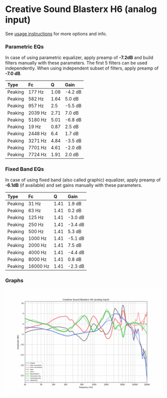 # Creative Sound Blasterx H6 (analog input)
See [usage instructions](https://github.com/jaakkopasanen/AutoEq#usage) for more options and info.

### Parametric EQs
In case of using parametric equalizer, apply preamp of **-7.2dB** and build filters manually
with these parameters. The first 5 filters can be used independently.
When using independent subset of filters, apply preamp of **-7.0 dB**.

| Type    | Fc      |    Q | Gain    |
|:--------|:--------|:-----|:--------|
| Peaking | 177 Hz  | 1.08 | -4.2 dB |
| Peaking | 582 Hz  | 1.64 | 5.0 dB  |
| Peaking | 957 Hz  | 2.5  | -5.5 dB |
| Peaking | 2039 Hz | 2.71 | 7.0 dB  |
| Peaking | 5180 Hz | 5.01 | -6.8 dB |
| Peaking | 19 Hz   | 0.87 | 2.5 dB  |
| Peaking | 2448 Hz | 6.4  | 1.7 dB  |
| Peaking | 3271 Hz | 4.84 | -3.5 dB |
| Peaking | 7701 Hz | 4.61 | -2.0 dB |
| Peaking | 7724 Hz | 1.91 | 2.0 dB  |

### Fixed Band EQs
In case of using fixed band (also called graphic) equalizer, apply preamp of **-6.1dB**
(if available) and set gains manually with these parameters.

| Type    | Fc       |    Q | Gain    |
|:--------|:---------|:-----|:--------|
| Peaking | 31 Hz    | 1.41 | 1.9 dB  |
| Peaking | 63 Hz    | 1.41 | 0.2 dB  |
| Peaking | 125 Hz   | 1.41 | -3.0 dB |
| Peaking | 250 Hz   | 1.41 | -3.4 dB |
| Peaking | 500 Hz   | 1.41 | 5.3 dB  |
| Peaking | 1000 Hz  | 1.41 | -5.1 dB |
| Peaking | 2000 Hz  | 1.41 | 7.5 dB  |
| Peaking | 4000 Hz  | 1.41 | -4.4 dB |
| Peaking | 8000 Hz  | 1.41 | 0.8 dB  |
| Peaking | 16000 Hz | 1.41 | -2.3 dB |

### Graphs
![](./Creative%20Sound%20Blasterx%20H6%20(analog%20input).png)